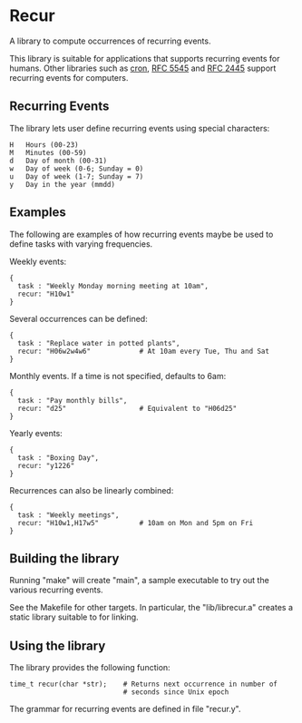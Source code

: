 # Recur

A library to compute occurrences of recurring events.

This library is suitable for applications that supports recurring events
for humans. Other libraries such as
[cron](https://en.wikipedia.org/wiki/Cron), [RFC
5545](http://tools.ietf.org/html/rfc5545#section-3.3.10) and [RFC
2445](http://tools.ietf.org/html/rfc2445#section-4.3.10) support
recurring events for computers.


## Recurring Events

The library lets user define recurring events using special characters:

    H   Hours (00-23)
    M   Minutes (00-59)
    d   Day of month (00-31)
    w   Day of week (0-6; Sunday = 0)
    u   Day of week (1-7; Sunday = 7)
    y   Day in the year (mmdd)


## Examples

The following are examples of how recurring events maybe be used to
define tasks with varying frequencies.

Weekly events:

    {
      task : "Weekly Monday morning meeting at 10am",
      recur: "H10w1"
    }

Several occurrences can be defined:

    {
      task : "Replace water in potted plants",
      recur: "H06w2w4w6"            # At 10am every Tue, Thu and Sat
    }

Monthly events. If a time is not specified, defaults to 6am:

    {
      task : "Pay monthly bills",
      recur: "d25"                  # Equivalent to "H06d25"
    }

Yearly events:

    {
      task : "Boxing Day",
      recur: "y1226"
    }

Recurrences can also be linearly combined:

    {
      task : "Weekly meetings",
      recur: "H10w1,H17w5"          # 10am on Mon and 5pm on Fri
    }


## Building the library

Running "make" will create "main", a sample executable to try out the
various recurring events.

See the Makefile for other targets. In particular, the "lib/librecur.a"
creates a static library suitable to for linking.


## Using the library

The library provides the following function:

    time_t recur(char *str);    # Returns next occurrence in number of
                                # seconds since Unix epoch

The grammar for recurring events are defined in file "recur.y".

